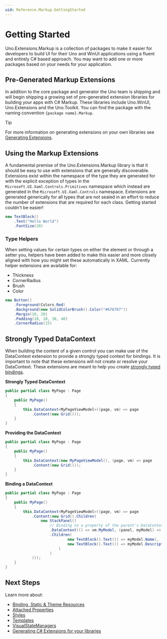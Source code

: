 ```yaml
---
uid: Reference.Markup.GettingStarted
---
```

# Getting Started

Uno.Extensions.Markup is a collection of packages to make it easier for developers to build UI for their Uno and WinUI applications using a fluent and entirely C# based approach. You may want to add one or more packages based on your needs for your application.

## Pre-Generated Markup Extensions

In addition to the core package and generator the Uno team is shipping and will begin shipping a growing set of pre-generated extension libraries for building your apps with C# Markup. These libraries include Uno.WinUI, Uno.Extensions and the Uno.Toolkit. You can find the package with the naming convention `{package name}.Markup`.

> [!TIP]
> For more information on generating extensions on your own libraries see [Generating Extensions](xref:Reference.Markup.GeneratingExtensions).

## Using the Markup Extensions

A fundamental premise of the Uno.Extensions.Markup library is that it should be easy to use with extensions that are generally discoverable. Extensions exist within the namespace of the type they are generated for with the explicit exception of types in the `Microsoft.UI.Xaml.Controls.Primitives` namespace which instead are generated in the `Microsoft.UI.Xaml.Controls` namespace. Extensions are generated generically for all types that are not sealed in an effort to reduce the number of extensions that are required for each class. Getting started couldn't be easier!

```cs
new TextBlock()
	.Text("Hello World")
	.FontSize(20)
```

### Type Helpers

When setting values for certain types on either the element or through a setter you, helpers have been added to make this easier and more closely aligned with how you might set these automatically in XAML. Currently helper extensions are available for:

- Thickness
- CornerRadius
- Brush
- Color

```cs
new Button()
	.Foreground(Colors.Red)
	.Background(new SolidColorBrush().Color("#676767"))
	.Margin(10, 20)
	.Padding(10, 20, 30, 40)
	.CornerRadius(15)
```

## Strongly Typed DataContext

When building the content of a given control you can make use of the DataContext extension to provide a strongly typed context for bindings. It is important to note that these extensions will not create or resolve your DataContext. These extensions are meant to help you create [strongly typed bindings](xref:Reference.Markup.DependencyPropertyBuilder).

**Strongly Typed DataContext**
```cs
public partial class MyPage : Page
{
	public MyPage()
	{
		this.DataContext<MyPageViewModel>((page, vm) => page
			.Content(new Grid()));
	}
}
```

**Providing the DataContext**
```cs
public partial class MyPage : Page
{
	public MyPage()
	{
		this.DataContext(new MyPageViewModel(), (page, vm) => page
			.Content(new Grid()));
	}
}
```

**Binding a DataContext**
```cs
public partial class MyPage : Page
{
	public MyPage()
	{
		this.DataContext<MyPageViewModel>((page, vm) => page
			.Content(new Grid().Children(
				new StackPanel()
					// Binding to a property of the parent's DataContext
					.DataContext(() => vm.MyModel, (panel, myModel) => panel
					.Children(
							new TextBlock().Text(() => myModel.Name),
							new TextBlock().Text(() => myModel.Description)
						)
					)
			)));
	}
}
```

## Next Steps

Learn more about:

- [Binding, Static & Theme Resources](xref:Reference.Markup.DependencyPropertyBuilder)
- [Attached Properties](xref:Reference.Markup.AttachedProperties)
- [Styles](xref:Reference.Markup.Styles)
- [Templates](xref:Reference.Markup.Templates)
- [VisualStateManagers](xref:Reference.Markup.VisualStateManager)
- [Generating C# Extensions for your libraries](xref:Reference.Markup.GeneratingExtensions)
